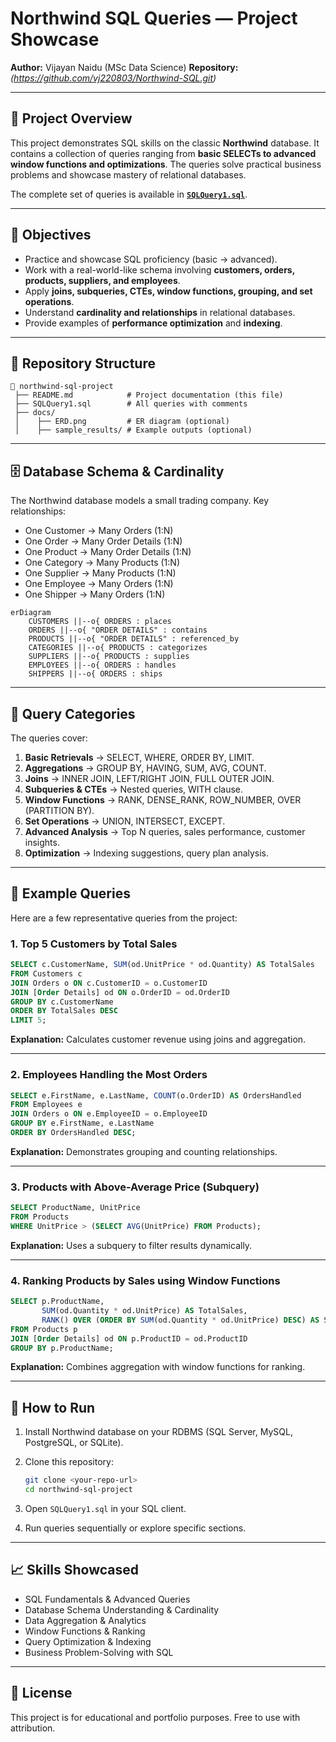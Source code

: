 # Northwind SQL Queries — Project Showcase

**Author:** Vijayan Naidu (MSc Data Science)
**Repository:** *(https://github.com/vj220803/Northwind-SQL.git)*

---

## 📌 Project Overview

This project demonstrates SQL skills on the classic **Northwind** database. It contains a collection of queries ranging from **basic SELECTs to advanced window functions and optimizations**. The queries solve practical business problems and showcase mastery of relational databases.

The complete set of queries is available in **[`SQLQuery1.sql`](./SQLQuery1.sql)**.

---

## 🎯 Objectives

* Practice and showcase SQL proficiency (basic → advanced).
* Work with a real-world-like schema involving **customers, orders, products, suppliers, and employees**.
* Apply **joins, subqueries, CTEs, window functions, grouping, and set operations**.
* Understand **cardinality and relationships** in relational databases.
* Provide examples of **performance optimization** and **indexing**.

---

## 📂 Repository Structure

```
📁 northwind-sql-project
 ├── README.md            # Project documentation (this file)
 ├── SQLQuery1.sql        # All queries with comments
 ├── docs/
 │    ├── ERD.png         # ER diagram (optional)
 │    ├── sample_results/ # Example outputs (optional)
```

---

## 🗄️ Database Schema & Cardinality

The Northwind database models a small trading company. Key relationships:

* One Customer → Many Orders (1\:N)
* One Order → Many Order Details (1\:N)
* One Product → Many Order Details (1\:N)
* One Category → Many Products (1\:N)
* One Supplier → Many Products (1\:N)
* One Employee → Many Orders (1\:N)
* One Shipper → Many Orders (1\:N)

```mermaid
erDiagram
    CUSTOMERS ||--o{ ORDERS : places
    ORDERS ||--o{ "ORDER DETAILS" : contains
    PRODUCTS ||--o{ "ORDER DETAILS" : referenced_by
    CATEGORIES ||--o{ PRODUCTS : categorizes
    SUPPLIERS ||--o{ PRODUCTS : supplies
    EMPLOYEES ||--o{ ORDERS : handles
    SHIPPERS ||--o{ ORDERS : ships
```

---

## 🧩 Query Categories

The queries cover:

1. **Basic Retrievals** → SELECT, WHERE, ORDER BY, LIMIT.
2. **Aggregations** → GROUP BY, HAVING, SUM, AVG, COUNT.
3. **Joins** → INNER JOIN, LEFT/RIGHT JOIN, FULL OUTER JOIN.
4. **Subqueries & CTEs** → Nested queries, WITH clause.
5. **Window Functions** → RANK, DENSE\_RANK, ROW\_NUMBER, OVER (PARTITION BY).
6. **Set Operations** → UNION, INTERSECT, EXCEPT.
7. **Advanced Analysis** → Top N queries, sales performance, customer insights.
8. **Optimization** → Indexing suggestions, query plan analysis.

---

## 📌 Example Queries

Here are a few representative queries from the project:

### 1. Top 5 Customers by Total Sales

```sql
SELECT c.CustomerName, SUM(od.UnitPrice * od.Quantity) AS TotalSales
FROM Customers c
JOIN Orders o ON c.CustomerID = o.CustomerID
JOIN [Order Details] od ON o.OrderID = od.OrderID
GROUP BY c.CustomerName
ORDER BY TotalSales DESC
LIMIT 5;
```

**Explanation:** Calculates customer revenue using joins and aggregation.

---

### 2. Employees Handling the Most Orders

```sql
SELECT e.FirstName, e.LastName, COUNT(o.OrderID) AS OrdersHandled
FROM Employees e
JOIN Orders o ON e.EmployeeID = o.EmployeeID
GROUP BY e.FirstName, e.LastName
ORDER BY OrdersHandled DESC;
```

**Explanation:** Demonstrates grouping and counting relationships.

---

### 3. Products with Above-Average Price (Subquery)

```sql
SELECT ProductName, UnitPrice
FROM Products
WHERE UnitPrice > (SELECT AVG(UnitPrice) FROM Products);
```

**Explanation:** Uses a subquery to filter results dynamically.

---

### 4. Ranking Products by Sales using Window Functions

```sql
SELECT p.ProductName,
       SUM(od.Quantity * od.UnitPrice) AS TotalSales,
       RANK() OVER (ORDER BY SUM(od.Quantity * od.UnitPrice) DESC) AS SalesRank
FROM Products p
JOIN [Order Details] od ON p.ProductID = od.ProductID
GROUP BY p.ProductName;
```

**Explanation:** Combines aggregation with window functions for ranking.

---

## 🚀 How to Run

1. Install Northwind database on your RDBMS (SQL Server, MySQL, PostgreSQL, or SQLite).
2. Clone this repository:

   ```bash
   git clone <your-repo-url>
   cd northwind-sql-project
   ```
3. Open `SQLQuery1.sql` in your SQL client.
4. Run queries sequentially or explore specific sections.

---

## 📈 Skills Showcased

* SQL Fundamentals & Advanced Queries
* Database Schema Understanding & Cardinality
* Data Aggregation & Analytics
* Window Functions & Ranking
* Query Optimization & Indexing
* Business Problem-Solving with SQL

---

## 📜 License

This project is for educational and portfolio purposes. Free to use with attribution. 

